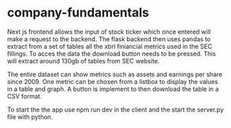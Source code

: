 # company-fundamentals
Next js frontend allows the input of stock ticker which once entered will make a request to the backend. The flask backend then uses pandas to extract from a set of tables all the xbrl finiancial metrics used in the SEC fillings. To acces the data the download button needs to be pressed. This will extract around 130gb of tables from SEC website.

The entire dataset can show metrics such as assets and earnings per share since 2009. One metric can be chosen from a listbox to display the values in a table and graph. A button is implement to then download the table in a CSV format.

To start the the app use npm run dev in the client and the start the server.py file with python.

